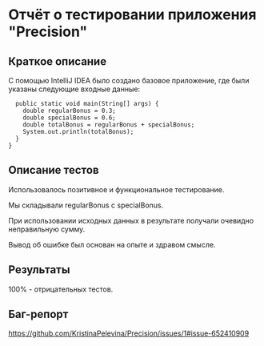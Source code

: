 # Отчёт о тестировании приложения "Precision"

## Краткое описание

C помощью IntelliJ IDEA было создано базовое приложение, где были указаны следующие входные данные:

``` public class Main {
  public static void main(String[] args) {
    double regularBonus = 0.3;
    double specialBonus = 0.6;
    double totalBonus = regularBonus + specialBonus;
    System.out.println(totalBonus);
  }
} 
```

## Описание тестов

Использовалось позитивное и функциональное тестирование. 

Мы складывали regularBonus с specialBonus.

При использовании исходных данных в результате получали очевидно неправильную сумму.

Вывод об ошибке был основан на опыте и здравом смысле.


## Результаты
100% - отрицательных тестов. 

## Баг-репорт
https://github.com/KristinaPelevina/Precision/issues/1#issue-652410909

